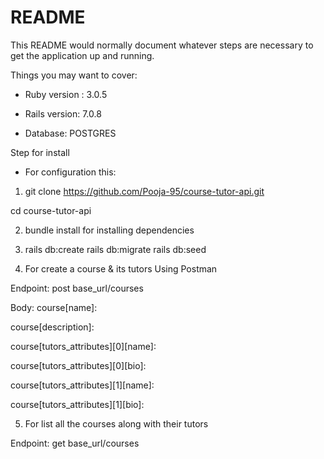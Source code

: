 # README

This README would normally document whatever steps are necessary to get the
application up and running.

Things you may want to cover:

* Ruby version : 3.0.5

* Rails version: 7.0.8

* Database: POSTGRES

Step for install

* For configuration this: 
1. git clone https://github.com/Pooja-95/course-tutor-api.git

cd course-tutor-api

2. bundle install for installing dependencies

3. rails db:create rails db:migrate rails db:seed

4. For create a course & its tutors 
Using Postman

Endpoint: post base_url/courses

Body: 
course[name]: 

course[description]:

course[tutors_attributes][0][name]:

course[tutors_attributes][0][bio]:

course[tutors_attributes][1][name]:

course[tutors_attributes][1][bio]:

5. For list all the courses along with their tutors

Endpoint: get base_url/courses